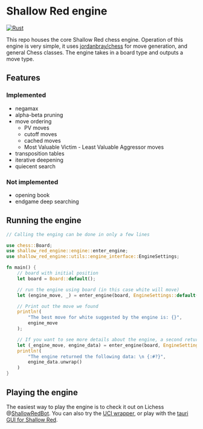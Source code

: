 # Shallow Red engine

[![Rust](https://github.com/15jgme/shallow_red_engine/actions/workflows/rust.yml/badge.svg)](https://github.com/15jgme/shallow_red_engine/actions/workflows/rust.yml)

This repo houses the core Shallow Red chess engine. Operation of this engine is very simple, it uses [jordanbray/chess](https://github.com/jordanbray/chess) for move generation, and general Chess classes. The engine takes in a board type and outputs a move type.

## Features 
### Implemented
- negamax
- alpha-beta pruning
- move ordering
  - PV moves 
  - cutoff moves
  - cached moves
  - Most Valuable Victim - Least Valuable Aggressor moves
- transposition tables
- iterative deepening
- quiecent search

### Not implemented
- opening book
- endgame deep searching

## Running the engine
```rust
// Calling the enging can be done in only a few lines

use chess::Board;
use shallow_red_engine::engine::enter_engine;
use shallow_red_engine::utils::engine_interface::EngineSettings;

fn main() {
    // board with initial position
    let board = Board::default();

    // run the engine using board (in this case white will move)
    let (engine_move, _) = enter_engine(board, EngineSettings::default());

    // Print out the move we found
    println!(
        "The best move for white suggested by the engine is: {}",
        engine_move
    );

    // If you want to see more details about the engine, a second return of type EngineReturn is provided
    let (_engine_move, engine_data) = enter_engine(board, EngineSettings::default());
    println!(
        "The engine returned the following data: \n {:#?}",
        engine_data.unwrap()
    )
}

```

## Playing the engine
The easiest way to play the engine is to check it out on Lichess @[ShallowRedBot](https://lichess.org/@/ShallowRedBot). You can also try the [UCI wrapper](https://github.com/15jgme/uci-shallow-red), or play with the [tauri GUI for Shallow Red](https://github.com/15jgme/shallow-red/releases).

